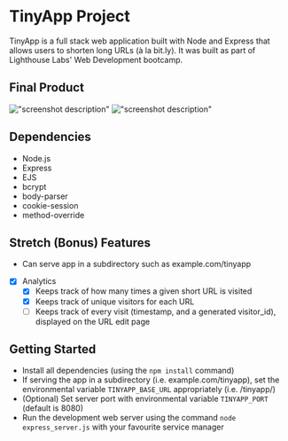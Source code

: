 # TinyApp Project

TinyApp is a full stack web application built with Node and Express that allows users to shorten long URLs (à la bit.ly). It was built as part of Lighthouse Labs' Web Development bootcamp.

## Final Product

!["screenshot description"](#)
!["screenshot description"](#)

## Dependencies

- Node.js
- Express
- EJS
- bcrypt
- body-parser
- cookie-session
- method-override

## Stretch (Bonus) Features

- Can serve app in a subdirectory such as example.com/tinyapp
* [x] Analytics
  * [x] Keeps track of how many times a given short URL is visited
  * [x] Keeps track of unique visitors for each URL
  * [ ] Keeps track of every visit (timestamp, and a generated visitor_id), displayed on the URL edit page

## Getting Started

- Install all dependencies (using the `npm install` command)
- If serving the app in a subdirectory (i.e. example.com/tinyapp), set the environmental variable `TINYAPP_BASE_URL` appropriately (i.e. /tinyapp/)
- (Optional) Set server port with environmental variable `TINYAPP_PORT` (default is 8080)
- Run the development web server using the command `node express_server.js` with your favourite service manager